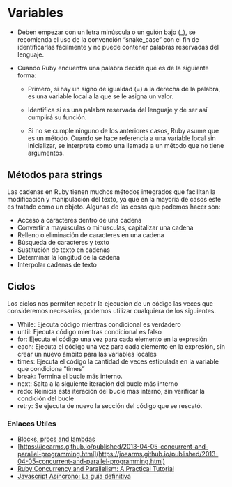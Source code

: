 # Variables

- Deben empezar con un letra minúscula o un guión bajo (\_),
  se recomienda el uso de la convención “snake_case” con el fin de
  identificarlas fácilmente y no puede contener palabras reservadas del lenguaje.

- Cuando Ruby encuentra una palabra decide qué es de la siguiente forma:
  - Primero, si hay un signo de igualdad (=) a la derecha de la palabra,
    es una variable local a la que se le asigna un valor.

  - Identifica si es una palabra reservada del lenguaje y de ser así cumplirá su
    función.

  - Si no se cumple ninguno de los anteriores casos, Ruby asume que es un método.
    Cuando se hace referencia a una variable local sin inicializar,
    se interpreta como una llamada a un método que no tiene argumentos.

## Métodos para strings

Las cadenas en Ruby tienen muchos métodos integrados que facilitan la modificación
y manipulación del texto, ya que en la mayoría de casos este es tratado como
un objeto. Algunas de las cosas que podemos hacer son:

- Acceso a caracteres dentro de una cadena
- Convertir a mayúsculas o minúsculas, capitalizar una cadena
- Relleno o eliminación de caracteres en una cadena
- Búsqueda de caracteres y texto
- Sustitución de texto en cadenas
- Determinar la longitud de la cadena
- Interpolar cadenas de texto

## Ciclos

Los ciclos nos permiten repetir la ejecución de un código las veces que
consideremos necesarias, podemos utilizar cualquiera de los siguientes.

- While: Ejecuta código mientras condicional es verdadero
- until: Ejecuta código mientras condicional es falso
- for: Ejecuta el código una vez para cada elemento en la expresión
- each: Ejecuta el código una vez para cada elemento en la expresión, sin crear un nuevo ámbito para las variables locales
- times: Ejecuta el código la cantidad de veces estipulada en la variable que condiciona “times”
- break: Termina el bucle más interno.
- next: Salta a la siguiente iteración del bucle más interno
- redo: Reinicia esta iteración del bucle más interno, sin verificar la condición del bucle
- retry: Se ejecuta de nuevo la sección del código que se rescató.

### Enlaces Utiles

- [Blocks, procs and lambdas](https://medium.com/podiihq/ruby-blocks-procs-and-lambdas-bb6233f68843)
- [https://joearms.github.io/published/2013-04-05-concurrent-and-parallel-programming.html](https://joearms.github.io/published/2013-04-05-concurrent-and-parallel-programming.html)
- [Ruby Concurrency and Parallelism: A Practical Tutorial](https://www.toptal.com/ruby/ruby-concurrency-and-parallelism-a-practical-primer)
- [Javascript Asíncrono: La guía definitiva](https://lemoncode.net/lemoncode-blog/2018/1/29/javascript-asincrono#concurrencia-y-paralelismo)
